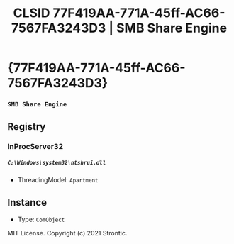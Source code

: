 ﻿---
title: "CLSID 77F419AA-771A-45ff-AC66-7567FA3243D3 | SMB Share Engine"
excerpt: What is COM-Object CLSID 77F419AA-771A-45ff-AC66-7567FA3243D3?
---

# {77F419AA-771A-45ff-AC66-7567FA3243D3}

### `SMB Share Engine`

## Registry


### InProcServer32

##### `C:\Windows\system32\ntshrui.dll`
* ThreadingModel: `Apartment`

## Instance

* Type: `ComObject`

MIT License. Copyright (c) 2021 Strontic.



